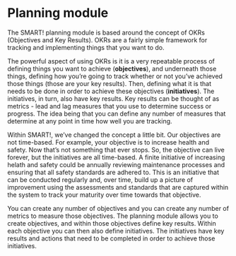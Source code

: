 # Planning module
The SMART! planning module is based around the concept of OKRs (Objectives and Key Results). OKRs are a fairly simple framework for tracking and implementing things that you want to do. 

The powerful aspect of using OKRs is it is a very repeatable process of defining things you want to achieve (**objectives**), and underneath those things, defining how you’re going to track whether or not you’ve achieved those things (those are your key results). Then, defining what it is that needs to be done in order to achieve these objectives (**initiatives**). The initiatives, in turn, also have key results. Key results can be thought of as metrics - lead and lag measures that you use to determine success or progress. The idea being that you can define any number of measures that determine at any point in time how well you are tracking.

Within SMART!, we’ve changed the concept a little bit. Our objectives are not time-based. For example, your objective is to increase health and safety. Now that’s not something that ever stops. So, the objective can live forever, but the initiatives are all time-based. A finite initiative of increasing helath and safety could be annually reviewing  maintenance processes and ensuring that all safety standards are adhered to. This is an initiative that can be conducted regularly and, over time, build up a picture of improvement using the assessments and standards that are captured within the system to track your maturity over time towards that objective.

You can create any number of objectives and you can create any number of metrics to measure those objectives. The planning module allows you to create objectives, and within those objectives define key results. Within each objective you can then also define initiatives. The initiatives have key results and actions that need to be completed in order to achieve those initiatives.
